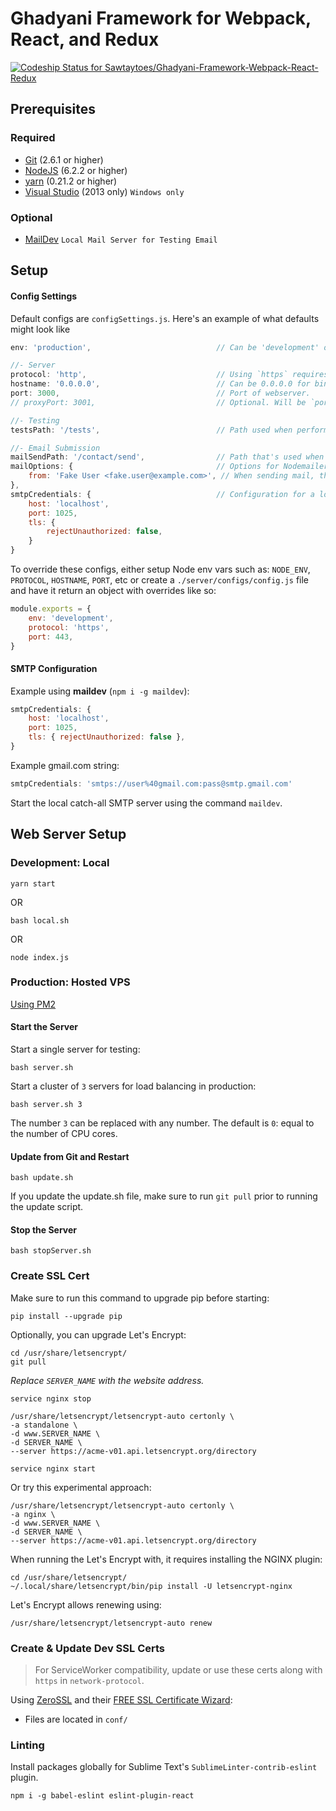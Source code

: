 # Ghadyani Framework for Webpack, React, and Redux
[ ![Codeship Status for Sawtaytoes/Ghadyani-Framework-Webpack-React-Redux](https://app.codeship.com/projects/6a9ebe50-fc1e-0134-257f-0aa8194bf520/status?branch=master)](https://app.codeship.com/projects/211675)

## Prerequisites

### Required
- [Git](http://www.git-scm.com/downloads) (2.6.1 or higher)
- [NodeJS](https://nodejs.org/en/download/) (6.2.2 or higher)
- [yarn](https://yarnpkg.com/en/) (0.21.2 or higher)
- [Visual Studio](https://www.microsoft.com/en-us/download/details.aspx?id=48131) (2013 only) `Windows only`

### Optional
- [MailDev](http://danfarrelly.nyc/MailDev/) `Local Mail Server for Testing Email`


## Setup

#### Config Settings
Default configs are `configSettings.js`. Here's an example of what defaults might look like
```js
env: 'production',                            // Can be 'development' or 'production'.

//- Server
protocol: 'http',                             // Using `https` requires valid certificates.
hostname: '0.0.0.0',                          // Can be 0.0.0.0 for binding to all ports.
port: 3000,                                   // Port of webserver.
// proxyPort: 3001,                           // Optional. Will be `port + 1` if not defined.

//- Testing
testsPath: '/tests',                          // Path used when performing unit-tests

//- Email Submission
mailSendPath: '/contact/send',                // Path that's used when doing a POST to send mail.
mailOptions: {                                // Options for Nodemailer.
	from: 'Fake User <fake.user@example.com>', // When sending mail, this appears in the `FROM` field
},
smtpCredentials: {                            // Configuration for a local maildev server.
	host: 'localhost',
	port: 1025,
	tls: {
		rejectUnauthorized: false,
	}
}
```

To override these configs, either setup Node env vars such as: `NODE_ENV`, `PROTOCOL`, `HOSTNAME`, `PORT`, etc or create a `./server/configs/config.js` file and have it return an object with overrides like so:

```js
module.exports = {
	env: 'development',
	protocol: 'https',
	port: 443,
}
```


#### SMTP Configuration
Example using **maildev** (`npm i -g maildev`):

```js
smtpCredentials: {
	host: 'localhost',
	port: 1025,
	tls: { rejectUnauthorized: false },
}
```

Example gmail.com string:

```js
smtpCredentials: 'smtps://user%40gmail.com:pass@smtp.gmail.com'
```

Start the local catch-all SMTP server using the command `maildev`.


## Web Server Setup

### Development: Local
```shell
yarn start
```

OR
```shell
bash local.sh
```

OR

```shell
node index.js
```

### Production: Hosted VPS
[Using PM2](http://pm2.keymetrics.io/)

#### Start the Server
Start a single server for testing:

```shell
bash server.sh
```

Start a cluster of `3` servers for load balancing in production:

```shell
bash server.sh 3
```

The number `3` can be replaced with any number. The default is `0`: equal to the number of CPU cores.

#### Update from Git and Restart
```shell
bash update.sh
```

If you update the update.sh file, make sure to run `git pull` prior to running the update script.

#### Stop the Server
```shell
bash stopServer.sh
```

### Create SSL Cert
Make sure to run this command to upgrade pip before starting:

```shell
pip install --upgrade pip
```

Optionally, you can upgrade Let's Encrypt:

```shell
cd /usr/share/letsencrypt/
git pull
```

_Replace `SERVER_NAME` with the website address._

```shell
service nginx stop

/usr/share/letsencrypt/letsencrypt-auto certonly \
-a standalone \
-d www.SERVER_NAME \
-d SERVER_NAME \
--server https://acme-v01.api.letsencrypt.org/directory

service nginx start
```

Or try this experimental approach:

```shell
/usr/share/letsencrypt/letsencrypt-auto certonly \
-a nginx \
-d www.SERVER_NAME \
-d SERVER_NAME \
--server https://acme-v01.api.letsencrypt.org/directory
```

When running the Let's Encrypt with, it requires installing the NGINX plugin:

```shell
cd /usr/share/letsencrypt/
~/.local/share/letsencrypt/bin/pip install -U letsencrypt-nginx
```

Let's Encrypt allows renewing using:

```shell
/usr/share/letsencrypt/letsencrypt-auto renew
```

### Create & Update Dev SSL Certs
> For ServiceWorker compatibility, update or use these certs along with `https` in `network-protocol`.

Using [ZeroSSL](https://zerossl.com/free-ssl) and their [FREE SSL Certificate Wizard](https://zerossl.com/free-ssl/#crt):

- Files are located in `conf/`

### Linting
Install packages globally for Sublime Text's `SublimeLinter-contrib-eslint` plugin.

```shell
npm i -g babel-eslint eslint-plugin-react
```

